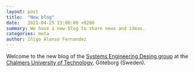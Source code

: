 ```yaml
---
layout: post
title:  "New blog"
date:   2021-04-25 13:00:00 +0200
summary: We have a new blog to share news and ideas.
categories: meta
author: Iñigo Alonso Fernandez
---
```


Welcome to the new blog of the [Systems Engineering Desing group](https://systemsengineering.design/) at the [Chalmers University of Technology](https://www.chalmers.se/), Göteborg (Sweden).
